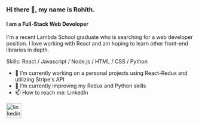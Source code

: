 ### Hi there 👋, my name is Rohith.
#### I am a Full-Stack Web Developer
I'm a recent Lambda School graduate who is searching for a web developer position.  I love working with React and am hoping to learn other front-end libraries in depth.    

Skills: React / Javascript / Node.js / HTML / CSS / Python

- 🔭 I’m currently working on a personal projects using React-Redux and utilizing Stripe's API 
- 🌱 I’m currently improving my Redux and Python skills  
- 📫 How to reach me: LinkedIn 


[<img src='https://cdn.jsdelivr.net/npm/simple-icons@3.0.1/icons/linkedin.svg' alt='linkedin' height='40'>](https://www.linkedin.com/in/rohithsachdeva/)  

